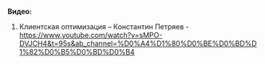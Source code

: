 **Видео:**

1. Клиентская оптимизация – Константин Петряев - https://www.youtube.com/watch?v=sMPO-DVJCH4&t=95s&ab_channel=%D0%A4%D1%80%D0%BE%D0%BD%D1%82%D0%B5%D0%BD%D0%B4